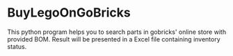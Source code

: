 # BuyLegoOnGoBricks
This python program helps you to search parts in gobricks' online store with provided BOM. Result will be presented in a Excel file containing inventory status.
